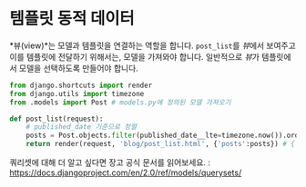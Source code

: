 # 템플릿 동적 데이터

*뷰(view)*는 모델과 템플릿을 연결하는 역할을 합니다. `post_list`를 *뷰*에서 보여주고 이를 템플릿에 전달하기 위해서는, 모델을 가져와야 합니다. 일반적으로 *뷰*가 템플릿에서 모델을 선택하도록 만들어야 합니다.

```python
from django.shortcuts import render
from django.utils import timezone
from .models import Post # models.py에 정의된 모델 가져오기

def post_list(request):
    # published_date 기준으로 정렬
    posts = Post.objects.filter(published_date__lte=timezone.now()).order_by('published_date')
    return render(request, 'blog/post_list.html', {'posts':posts}) # {'문자열':변수}
```

쿼리셋에 대해 더 알고 싶다면 장고 공식 문서를 읽어보세요. : https://docs.djangoproject.com/en/2.0/ref/models/querysets/